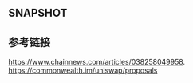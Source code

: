 ## SNAPSHOT

## 参考链接
https://www.chainnews.com/articles/038258049958.
https://commonwealth.im/uniswap/proposals

